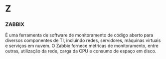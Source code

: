 # Z

### ZABBIX

É uma ferramenta de software de monitoramento de código aberto para diversos componentes de TI, incluindo redes, servidores, máquinas virtuais e serviços em nuvem.
O Zabbix fornece métricas de monitoramento, entre outras, utilização da rede, carga da CPU e consumo de espaço em disco.
